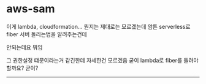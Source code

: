 # aws-sam

이게 lambda, cloudformation...
뭔지는 제대로는 모르겠는데
암튼 serverless로 fiber 서버 돌리는법을 알려주는건데

안되는데요
뭐임

그 권한설정 떄문이라는거 같긴한데
자세한건 모르겠음
굳이 lambda로 fiber를 돌려야할까요? 굳이?

---
